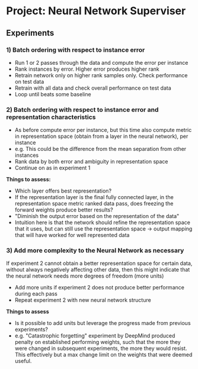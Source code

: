 # Project: Neural Network Superviser
## Experiments
### 1) Batch ordering with respect to instance error
- Run 1 or 2 passes through the data and compute the error per instance
- Rank instances by error. Higher error produces higher rank
- Retrain network only on higher rank samples only. Check performance on test data
- Retrain with all data and check overall performance on test data
- Loop until beats some baseline

### 2) Batch ordering with respect to instance error and representation characteristics
- As before compute error per instance, but this time also compute metric in representation space (obtain from a layer in the neural network), per instance
 - e.g. This could be the difference from the mean separation from other instances
- Rank data by both error and ambiguity in representation space
- Continue on as in experiment 1

**Things to assess:**
- Which layer offers best representation?
- If the representation layer is the final fully connected layer, in the representation space metric ranked data pass, does freezing the forward weights produce better results?
 - "Diminish the output error based on the representation of the data"
 - Intuition here is that the network should refine the representation space that it uses, but can still use the representation space -> output mapping that will have worked for well represented data

### 3) Add more complexity to the Neural Network as necessary
If experiment 2 cannot obtain a better representation space for certain data, without always negatively affecting other data, then this might indicate that the neural network needs more degrees of freedom (more units)
- Add more units if experiment 2 does not produce better performance during each pass
- Repeat experiment 2 with new neural network structure

**Things to assess**
- Is it possible to add units but leverage the progress made from previous experiments?
 - e.g. "Catastrophic forgetting" experiment by DeepMind produced penalty on established performing weights, such that the more they were changed in subsequent experiments, the more they would resist. This effectively but a max change limit on the weights that were deemed useful.




